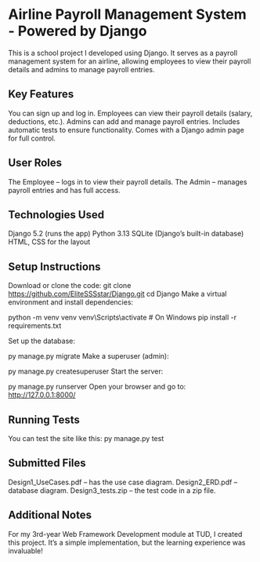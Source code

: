 # Airline Payroll Management System - Powered by Django
This is a school project I developed using Django. It serves as a payroll management system for an airline, allowing employees to view their payroll details and admins to manage payroll entries.



## Key Features
You can sign up and log in.
Employees can view their payroll details (salary, deductions, etc.).
Admins can add and manage payroll entries.
Includes automatic tests to ensure functionality.
Comes with a Django admin page for full control.



## User Roles
The Employee – logs in to view their payroll details.
The Admin – manages payroll entries and has full access.



## Technologies Used
Django 5.2 (runs the app)
Python 3.13
SQLite (Django’s built-in database)
HTML, CSS for the layout



## Setup Instructions
Download or clone the code:
git clone https://github.com/EliteSSSstar/Django.git
cd Django
Make a virtual environment and install dependencies:


python -m venv venv
venv\Scripts\activate  # On Windows
pip install -r requirements.txt

Set up the database:

py manage.py migrate
Make a superuser (admin):

py manage.py createsuperuser
Start the server:

py manage.py runserver
Open your browser and go to: http://127.0.0.1:8000/



## Running Tests
You can test the site like this:
py manage.py test



## Submitted Files
Design1_UseCases.pdf – has the use case diagram.
Design2_ERD.pdf – database diagram.
Design3_tests.zip – the test code in a zip file.



## Additional Notes
For my 3rd-year Web Framework Development module at TUD, I created this project. It’s a simple implementation, but the learning experience was invaluable!
